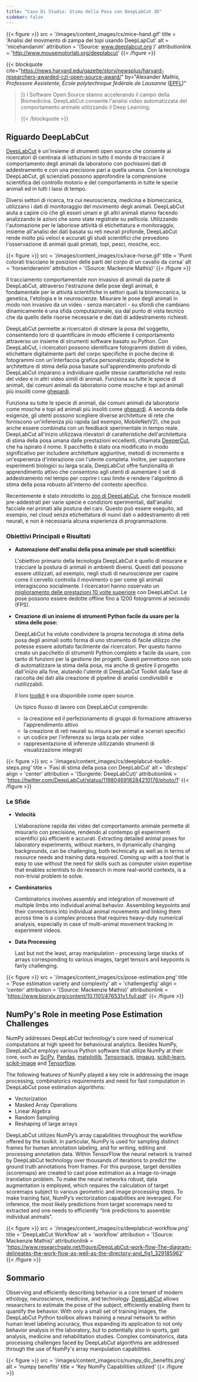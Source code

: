 ```yaml
---
title: "Caso Di Studio: Stima della Posa con DeepLabCut 3D"
sidebar: false
---
```


{{< figure >}}
src = '/images/content_images/cs/mice-hand.gif' title = 'Analisi del movimento di zampa dei topi usando DeepLapCut' alt = 'micehandanim' attribution = '(Source: www.deeplabcut.org )' attributionlink = 'http://www.mousemotorlab.org/deeplabcut'
{{< /figure >}}

{{< blockquote cite="https://news.harvard.edu/gazette/story/newsplus/harvard-researchers-awarded-czi-open-source-award/" by="Alexander Mathis, *Professore Assistente, École polytechnique fédérale de Lausanne* ([EPFL](https://www.epfl.ch/en/))"
> }} I Software Open Source stanno accelerando il campo della Biomedicina. DeepLabCut consente l'analisi video automatizzata del comportamento animale utilizzando il Deep Learning. 
> 
> {{< /blockquote >}}

## Riguardo DeepLabCut

[DeepLabCut](https://github.com/DeepLabCut/DeepLabCut) è un'insieme di strumenti open source che consente ai ricercatori di centinaia di istituzioni in tutto il mondo di tracciare il comportamento degli animali da laboratorio con pochissimi dati di addestramento e con una precisione pari a quella umana. Con la tecnologia DeepLabCut, gli scienziati possono approfondire la comprensione scientifica del controllo motorio e del comportamento in tutte le specie animali ed in tutti i lassi di tempo.

Diversi settori di ricerca, tra cui neuroscienza, medicina e biomeccanica, utilizzano i dati di monitoraggio del movimento degli animali. DeepLabCut aiuta a capire ciò che gli esseri umani e gli altri animali stanno facendo analizzando le azioni che sono state registrate su pellicola. Utilizzando l'automazione per le laboriose attività di etichettatura e monitoraggio, insieme all'analisi dei dati basata su reti neurali profonde, DeepLabCut rende molto più veloci e accurati gli studi scientifici che prevedono l'osservazione di animali quali primati, topi, pesci, mosche, ecc.

{{< figure >}}
src = '/images/content_images/cs/race-horse.gif' title = 'Punti colorati tracciano le posizioni delle parti del corpo di un cavallo da corsa' alt = 'horserideranim' attribution = '(Source: Mackenzie Mathis)'
{{< /figure >}}

Il tracciamento comportamentale non invasivo di animali da parte di DeepLabCut, attraverso l'estrazione delle pose degli animali, è fondamentale per le attività scientifiche in settori quali la biomeccanica, la genetica, l'etologia e le neuroscienze. Misurare le pose degli animali in modo non invasivo da un video - senza marcatori - su sfondi che cambiano dinamicamente è una sfida computazionale, sia dal punto di vista tecnico che da quello delle risorse necessarie e dei dati di addestramento richiesti.

DeepLabCut permette ai ricercatori di stimare la posa del soggetto, consentendo loro di quantificare in modo efficiente il comportamento attraverso un insieme di strumenti software basato su Python.  Con DeepLabCut, i ricercatori possono identificare fotogrammi distinti di video, etichettare digitalmente parti del corpo specifiche in poche decine di fotogrammi con un'interfaccia grafica personalizzata; dopodiché le architetture di stima della posa basate sull'apprendimento profondo di DeepLabCut imparano a individuare quelle stesse caratteristiche nel resto del video e in altri video simili di animali. Funziona su tutte le specie di animali, dai comuni animali da laboratorio come mosche e topi ad animali più insoliti come  [ghepardi][cheetah-movement].

Funziona su tutte le specie di animali, dai comuni animali da laboratorio come mosche e topi ad animali più insoliti come  [ghepardi][cheetah-movement].  A seconda delle esigenze, gli utenti possono scegliere diverse architetture di rete che forniscono un'inferenza più rapida (ad esempio, MobileNetV2), che può anche essere combinata con un feedback sperimentale in tempo reale. DeepLabCut all'inizio utilizzava rilevatori di caratteristiche dell'architettura di stima della posa umana dalle prestazioni eccellenti, chiamata  [DeeperCut](https://arxiv.org/abs/1605.03170), che ha ispirato il nome. Il pacchetto è stato ora modificato in modo significativo per includere architetture aggiuntive, metodi di incremento e un'esperienza d'interazione con l'utente completa. Inoltre, per supportare esperimenti biologici su larga scala, DeepLabCut offre funzionalità di apprendimento attivo che consentono agli utenti di aumentare il set di addestramento nel tempo per coprire i casi limite e rendere l'algoritmo di stima della posa robusto all'interno del contesto specifico.

Recentemente è stato introdotto lo  [zoo di DeepLabCut](https://deeplabcut.github.io/DeepLabCut/docs/ModelZoo.html), che fornisce modelli pre-addestrati per varie specie e condizioni sperimentali, dall'analisi facciale nei primati alla postura dei cani. Questo può essere eseguito, ad esempio, nel cloud senza etichettatura di nuovi dati o addestramento di reti neurali, e non è necessaria alcuna esperienza di programmazione.

### Obiettivi Principali e Risultati

* **Automazione dell'analisi della posa animale per studi scientifici:**

  L'obiettivo primario della tecnologia DeepLabCut è quello di misurare e tracciare la postura di animali in ambienti diversi. Questi dati possono essere utilizzati, ad esempio, negli studi di neuroscienze per capire come il cervello controlla il movimento o per come gli animali interagiscono socialmente. I ricercatori hanno osservato un [ miglioramento delle prestazioni 10 volte superiore](https://www.biorxiv.org/content/10.1101/457242v1) con DeepLabCut. Le pose possono essere dedotte offline fino a 1200 fotogrammi al secondo (FPS).

* **Creazione di un insieme di strumenti Python facile da usare per la stima delle pose:**

  DeepLabCut ha voluto condividere la propria tecnologia di stima della posa degli animali sotto forma di uno strumento di facile utilizzo che potesse essere adottato facilmente dai ricercatori. Per questo hanno creato un pacchetto di strumenti Python completo e facile da usare, con tanto di funzioni per la gestione dei progetti. Questi permettono non solo di automatizzare la stima della posa, ma anche di gestire il progetto dall'inizio alla fine, aiutando l'utente di DeepLabCut Toolkit dalla fase di raccolta dei dati alla creazione di pipeline di analisi condivisibili e riutilizzabili.

  Il loro [toolkit][DLCToolkit] è ora disponibile come open source.

  Un tipico flusso di lavoro con DeepLabCut comprende:

  - la creazione ed il perfezionamento di gruppi di formazione attraverso l'apprendimento attivo
  - la creazione di reti neurali su misura per animali e scenari specifici
  - un codice per l'inferenza su larga scala per video
  - rappresentazione di inferenze utilizzando strumenti di visualizzazione integrati

{{< figure >}}
src = '/images/content_images/cs/deeplabcut-toolkit-steps.png' title = 'Fasi di stima della posa con DeepLabCut' alt = 'dlcsteps' align = 'center' attribution = '(Sorgente: DeepLabCut)' attributionlink = 'https://twitter.com/DeepLabCut/status/1198046918284210176/photo/1'
{{< /figure >}}

### Le Sfide

* **Velocità**

    L'elaborazione rapida dei video del comportamento animale permette di misurarlo con precisione, rendendo al contempo gli esperimenti scientifici più efficienti e accurati. Extracting detailed animal poses for laboratory experiments, without markers, in dynamically changing backgrounds, can be challenging, both technically as well as in terms of resource needs and training data required. Coming up with a tool that is easy to use without the need for skills such as computer vision expertise that enables scientists to do research in more real-world contexts, is a non-trivial problem to solve.

* **Combinatorics**

    Combinatorics involves assembly and integration of movement of multiple limbs into individual animal behavior. Assembling keypoints and their connections into individual animal movements and linking them across time is a complex process that requires heavy-duty numerical analysis, especially in case of multi-animal movement tracking in experiment videos.

* **Data Processing**

    Last but not the least, array manipulation - processing large stacks of arrays corresponding to various images, target tensors and keypoints is fairly challenging.

{{< figure >}}
src = '/images/content_images/cs/pose-estimation.png' title = 'Pose estimation variety and complexity' alt = 'challengesfig' align = 'center' attribution = '(Source: Mackenzie Mathis)' attributionlink = 'https://www.biorxiv.org/content/10.1101/476531v1.full.pdf'
{{< /figure >}}

## NumPy's Role in meeting Pose Estimation Challenges

NumPy addresses DeepLabCut technology's core need of numerical computations at high speed for behavioural analytics.  Besides NumPy, DeepLabCut employs various Python software that utilize NumPy at their core, such as [SciPy](https://www.scipy.org), [Pandas](https://pandas.pydata.org), [matplotlib](https://matplotlib.org), [Tensorpack](https://github.com/tensorpack/tensorpack), [imgaug](https://github.com/aleju/imgaug), [scikit-learn](https://scikit-learn.org/stable/), [scikit-image](https://scikit-image.org) and [Tensorflow](https://www.tensorflow.org).

The following features of NumPy played a key role in addressing the image processing, combinatorics requirements and need for fast computation in DeepLabCut pose estimation algorithms:

* Vectorization
* Masked Array Operations
* Linear Algebra
* Random Sampling
* Reshaping of large arrays

DeepLabCut utilizes NumPy’s array capabilities throughout the workflow offered by the toolkit. In particular, NumPy is used for sampling distinct frames for human annotation labeling, and for writing, editing and processing annotation data.  Within TensorFlow the neural network is trained by DeepLabCut technology over thousands of iterations to predict the ground truth annotations from frames. For this purpose, target densities (scoremaps) are created to cast pose estimation as a image-to-image translation problem. To make the neural networks robust, data augmentation is employed, which requires the calculation of target scoremaps subject to various geometric and image processing steps. To make training fast, NumPy’s vectorization capabilities are leveraged. For inference, the most likely predictions from target scoremaps need to extracted and one needs to efficiently “link predictions to assemble individual animals”.

{{< figure >}}
src = '/images/content_images/cs/deeplabcut-workflow.png' title = 'DeepLabCut Workflow' alt = 'workflow' attribution = '(Source: Mackenzie Mathis)' attributionlink = 'https://www.researchgate.net/figure/DeepLabCut-work-flow-The-diagram-delineates-the-work-flow-as-well-as-the-directory-and_fig1_329185962'
{{< /figure >}}

## Sommario

Observing and efficiently describing behavior is a core tenant of modern ethology, neuroscience, medicine, and technology. [DeepLabCut](https://static1.squarespace.com/static/57f6d51c9f74566f55ecf271/t/5eab5ff7999bf94756b27481/1588289532243/NathMathis2019.pdf) allows researchers to estimate the pose of the subject, efficiently enabling them to quantify the behavior. With only a small set of training images, the DeepLabCut Python toolbox allows training a neural network to within human level labeling accuracy, thus expanding its application to not only behavior analysis in the laboratory, but to potentially also in sports, gait analysis, medicine and rehabilitation studies. Complex combinatorics, data processing challenges faced by DeepLabCut algorithms are addressed through the use of NumPy's array manipulation capabilities.

{{< figure >}}
src = '/images/content_images/cs/numpy_dlc_benefits.png' alt = 'numpy benefits' title = 'Key NumPy Capabilities utilized'
{{< /figure >}}

[cheetah-movement]: https://www.technologynetworks.com/neuroscience/articles/interview-a-deeper-cut-into-behavior-with-mackenzie-mathis-327618

[DLCToolkit]: https://github.com/DeepLabCut/DeepLabCut
